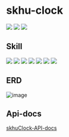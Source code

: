 # skhu-clock
<p>
<img src="https://img.shields.io/github/issues-pr-closed/skhu-clock/skhu-clock-back?color=blueviolet"/>
<img src="https://img.shields.io/github/issues/skhu-clock/skhu-clock-back?color=inactive"/>
<img src="https://img.shields.io/github/issues-closed/skhu-clock/skhu-clock-back"/> 
</p>

## Skill
<p>
<img src="https://img.shields.io/badge/Spring Boot-6DB33F?style=for-the-badge&logo=Spring&logoColor=white"/>
<img src="https://img.shields.io/badge/JPA-6DB33F?style=for-the-badge&logo=JPA&logoColor=white">
<img src="https://img.shields.io/badge/gradle-02303A?style=for-the-badge&logo=gradle&logoColor=white">
<img src="https://img.shields.io/badge/mysql-4479A1?style=for-the-badge&logo=mysql&logoColor=orange">
<img src="https://img.shields.io/badge/AWS EC2-FF9900?style=for-the-badge&logo=amazonec2&logoColor=white">
<img src="https://img.shields.io/badge/QueryDSL-0285c9?style=for-the-badge&logo=qeurydsl&logoColor=white">
<img src="https://img.shields.io/badge/JSOUP-6DB33F?style=for-the-badge&logo=JSOUP&logoColor=white"/>
</p>

## ERD 
![image](https://github.com/skhu-clock/skhu-clock-back/assets/80959635/1175976e-7627-46c3-8393-749f642933fa)

## Api-docs
[skhuClock-API-docs](http://skhuclock.duckdns.org/swagger-ui/index.html)
